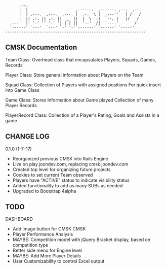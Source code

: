 
          .--.                     
          |  |                     ,------.  ,------. ,--.  ,--.
          |  | ,---.  ,---.  ,---. |  .-.  \ |  .---''   | /   /
          |  || .-. || .-. ||  _  ||  |  \  :|  `--, |   |/   /
      .---'  |' '-' '' '-' '| | | ||  '--'  /|  `---.'       /
      `------' `---'  `---' `-' '-'`-------' `------' `-----'
    -------------------------------------------------------------- 

## CMSK Documentation

Team Class:
  Overhead class that encapsulates Players, Squads, Games, Records

Player Class:
  Store general information about Players on the Team
  
Squad Class:
  Collection of Players with assigned positions
  For quick insert into Game Class
  
Game Class:
  Stores Information about Game played
  Collection of many Player Records

PlayerRecord Class:
  Collection of a Player's Rating, Goals and Assists in a game

## CHANGE LOG

0.1.0 (1-7-17)
  - Reorganized previous CMSK into Rails Engine
  - Live on play.joondev.com, replacing cmsk.joondev.com
  - Created top level for organizing future projects
  - Cookies to set current Team observed
  - Players have "ACTIVE" status to indicate visibility status
  - Added functionality to add as many SUBs as needed
  - Upgraded to Bootstrap 4alpha

## TODO

DASHBOARD
  - Add image button for CMSK
CMSK
  - Player Performance Analysis
  - MAYBE: Competition model with jQuery Bracket display, based on competition type
  - Better side menu for Engine level
  - MAYBE: Add More Player Details
  - User Customizability to control Excel output 
